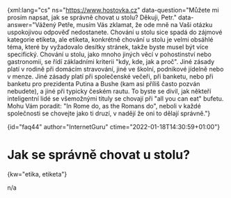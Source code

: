
{xml:lang="cs" ns="https://www.hostovka.cz" data-question="Můžete mi prosím napsat, jak se správně chovat u stolu? Děkuji, Petr." data-answer="Vážený Petře, musím Vás zklamat, že ode mně na Vaši otázku uspokojivou odpověď nedostanete. Chování u stolu sice spadá do zájmové kategorie etiketa, ale etiketa, konkrétně chování u stolu je velmi obsáhlé téma, které by vyžadovalo desítky stránek, takže byste musel být více specifický. Chování u stolu, jako mnoho jiných věcí v pohostinství nebo gastronomii, se řídí základními kriterii "kdy, kde, jak a proč". Jiné zásady platí v rodině při domácím stravování, jiné ve školní, podnikové jídelně nebo v menze. Jiné zásady platí při společenské večeři, při banketu, nebo při banketu pro prezidenta Putina a Bushe (kam asi příliš často pozván nebudete), a jiné při typicky českém rautu. To byste se divil, jak někteří inteligentní lidé se všemožnými tituly se chovají při "all you can eat" bufetu. Mohu Vám poradit: "In Rome do, as the Romans do", neboli v každé společnosti se chovejte jako ti druzí, v nadějí že oni to dělají správně."}

{id="faq44" author="InternetGuru" ctime="2022-01-18T14:30:59+01:00"}

# Jak se správně chovat u stolu?

{kw="etika, etiketa"}

n/a

